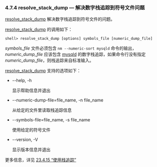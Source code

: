 ### 4.7.4  resolve\_stack\_dump — 解决数字栈追踪到符号文件问题


[resolve\_stack\_dump](#) 解决数字栈追踪到符号文件的问题。

[resolve\_stack\_dump](#) 的调用如下：

```shell
shell> resolve_stack_dump [options] symbols_file [numeric_dump_file]
```

*symbols\_file* 文件必须包含 `nm --numeric-sort mysqld` 命令的输出，*numeric\_dump\_file* 应该包含 [mysqld](#4.3.1) 的数字栈追踪，如果命令行没有指定 *numeric\_dump\_file*，则栈追踪来自标准输入。

[resolve_stack_dump](#) 支持的选项如下：

* --help, -h

	显示帮助信息并退出

* --numeric-dump-file=file_name, -n file_name

	从给定的文件里读取栈追踪信息

* --symbols-file=file_name, -s file_name

	使用给定的符号文件

* --version, -V

	显示版本信息并退出

更多信息，详见 [23.4.15 “使用栈追踪”](#23.4.1.5)


[4.3.1]: ./
[23.4.1.5]:./